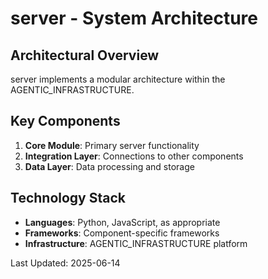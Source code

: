 # server - System Architecture

## Architectural Overview

server implements a modular architecture within the AGENTIC_INFRASTRUCTURE.

## Key Components

1. **Core Module**: Primary server functionality
2. **Integration Layer**: Connections to other components
3. **Data Layer**: Data processing and storage

## Technology Stack

- **Languages**: Python, JavaScript, as appropriate
- **Frameworks**: Component-specific frameworks
- **Infrastructure**: AGENTIC_INFRASTRUCTURE platform

Last Updated: 2025-06-14
